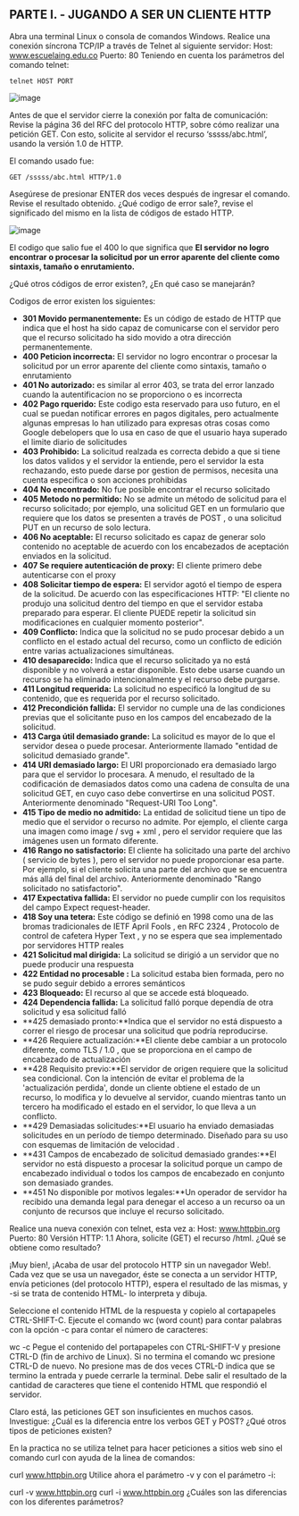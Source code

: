 ## PARTE I. - JUGANDO A SER UN CLIENTE HTTP
Abra una terminal Linux o consola de comandos Windows.
Realice una conexión síncrona TCP/IP a través de Telnet al siguiente servidor:
Host: www.escuelaing.edu.co
Puerto: 80
Teniendo en cuenta los parámetros del comando telnet:
```
telnet HOST PORT
```
![image](https://user-images.githubusercontent.com/25957863/157165706-60783fa1-0a95-4162-9bfb-ea44153c8b0d.png)

Antes de que el servidor cierre la conexión por falta de comunicación:
Revise la página 36 del RFC del protocolo HTTP, sobre cómo realizar una petición GET. Con esto, solicite al servidor el recurso ‘sssss/abc.html’, usando la versión 1.0 de HTTP.

El comando usado fue: 
```
GET /sssss/abc.html HTTP/1.0
```

Asegúrese de presionar ENTER dos veces después de ingresar el comando.
Revise el resultado obtenido. ¿Qué codigo de error sale?, revise el significado del mismo en la lista de códigos de estado HTTP.

![image](https://user-images.githubusercontent.com/25957863/157165577-f16d0601-8137-4cf9-a327-78ff292daab2.png)

El codigo que salio fue el 400 lo que significa que **El servidor no logro encontrar o procesar la solicitud por un error aparente del cliente como sintaxis, tamaño o enrutamiento.**

¿Qué otros códigos de error existen?, ¿En qué caso se manejarán?

Codigos de error existen los siguientes:
+ **301 Movido permanentemente:** Es un código de estado de HTTP que indica que el host ha sido capaz de comunicarse con el servidor pero que el recurso solicitado ha sido movido a otra dirección permanentemente.
+ **400 Peticion incorrecta:** El servidor no logro encontrar o procesar la solicitud por un error aparente del cliente como sintaxis, tamaño o enrutamiento
+ **401 No autorizado:** es similar al error 403, se trata del error lanzado cuando la autentificacion no se proporciono o es incorrecta
+ **402 Pago rquerido:** Este codigo esta reservado para uso futuro, en el cual se puedan notificar errores en pagos digitales, pero actualmente algunas empresas lo han utilizado para expresas otras cosas como Google debelopers que lo usa en caso de que el usuario haya superado el limite diario de solicitudes
+ **403 Prohibido:** La solicitud realzada es correcta debido a que si tiene los datos validos y el servidor la entiende, pero el servidor la esta rechazando, esto puede darse por gestion de permisos, necesita una cuenta especifica o son acciones prohibidas
+ **404 No encontrado:** No fue posible encontrar el recurso solicitado
+ **405 Metodo no permitido:** No se admite un método de solicitud para el recurso solicitado; por ejemplo, una solicitud GET en un formulario que requiere que los datos se presenten a través de POST , o una solicitud PUT en un recurso de solo lectura.
+ **406 No aceptable:** El recurso solicitado es capaz de generar solo contenido no aceptable de acuerdo con los encabezados de aceptación enviados en la solicitud.
+ **407 Se requiere autenticación de proxy:** El cliente primero debe autenticarse con el proxy 
+ **408 Solicitar tiempo de espera:** El servidor agotó el tiempo de espera de la solicitud. De acuerdo con las especificaciones HTTP: "El cliente no produjo una solicitud dentro del tiempo en que el servidor estaba preparado para esperar. El cliente PUEDE repetir la solicitud sin modificaciones en cualquier momento posterior". 
+ **409 Conflicto:** Indica que la solicitud no se pudo procesar debido a un conflicto en el estado actual del recurso, como un conflicto de edición entre varias actualizaciones simultáneas.
+ **410 desaparecido:** Indica que el recurso solicitado ya no está disponible y no volverá a estar disponible. Esto debe usarse cuando un recurso se ha eliminado intencionalmente y el recurso debe purgarse. 
+ **411 Longitud requerida:** La solicitud no especificó la longitud de su contenido, que es requerida por el recurso solicitado.
+ **412 Precondición fallida:** El servidor no cumple una de las condiciones previas que el solicitante puso en los campos del encabezado de la solicitud.
+ **413 Carga útil demasiado grande:** La solicitud es mayor de lo que el servidor desea o puede procesar. Anteriormente llamado "entidad de solicitud demasiado grande".
+ **414 URI demasiado largo:** El URI proporcionado era demasiado largo para que el servidor lo procesara. A menudo, el resultado de la codificación de demasiados datos como una cadena de consulta de una solicitud GET, en cuyo caso debe convertirse en una solicitud POST. Anteriormente denominado "Request-URI Too Long".
+ **415 Tipo de medio no admitido:** La entidad de solicitud tiene un tipo de medio que el servidor o recurso no admite. Por ejemplo, el cliente carga una imagen como image / svg + xml , pero el servidor requiere que las imágenes usen un formato diferente.
+ **416 Rango no satisfactorio:** El cliente ha solicitado una parte del archivo ( servicio de bytes ), pero el servidor no puede proporcionar esa parte. Por ejemplo, si el cliente solicita una parte del archivo que se encuentra más allá del final del archivo. Anteriormente denominado "Rango solicitado no satisfactorio". 
+ **417 Expectativa fallida:** El servidor no puede cumplir con los requisitos del campo Expect request-header.
+ **418 Soy una tetera:** Este código se definió en 1998 como una de las bromas tradicionales de IETF April Fools , en RFC 2324 , Protocolo de control de cafetera Hyper Text , y no se espera que sea implementado por servidores HTTP reales
+ **421 Solicitud mal dirigida:** La solicitud se dirigió a un servidor que no puede producir una respuesta
+ **422 Entidad no procesable :** La solicitud estaba bien formada, pero no se pudo seguir debido a errores semánticos
+ **423 Bloqueado:** El recurso al que se accede está bloqueado.
+ **424 Dependencia fallida:** La solicitud falló porque dependía de otra solicitud y esa solicitud falló
+ **425 demasiado pronto:**Indica que el servidor no está dispuesto a correr el riesgo de procesar una solicitud que podría reproducirse.
+ **426 Requiere actualización:**El cliente debe cambiar a un protocolo diferente, como TLS / 1.0 , que se proporciona en el campo de encabezado de actualización 
+ **428 Requisito previo:**El servidor de origen requiere que la solicitud sea condicional. Con la intención de evitar el problema de la 'actualización perdida', donde un cliente obtiene el estado de un recurso, lo modifica y lo devuelve al servidor, cuando mientras tanto un tercero ha modificado el estado en el servidor, lo que lleva a un conflicto.
+ **429 Demasiadas solicitudes:**El usuario ha enviado demasiadas solicitudes en un período de tiempo determinado. Diseñado para su uso con esquemas de limitación de velocidad .
+ **431 Campos de encabezado de solicitud demasiado grandes:**El servidor no está dispuesto a procesar la solicitud porque un campo de encabezado individual o todos los campos de encabezado en conjunto son demasiado grandes.
+ **451 No disponible por motivos legales:**Un operador de servidor ha recibido una demanda legal para denegar el acceso a un recurso oa un conjunto de recursos que incluye el recurso solicitado. 


Realice una nueva conexión con telnet, esta vez a:
Host: www.httpbin.org
Puerto: 80
Versión HTTP: 1.1
Ahora, solicite (GET) el recurso /html. ¿Qué se obtiene como resultado?


¡Muy bien!, ¡Acaba de usar del protocolo HTTP sin un navegador Web!. Cada vez que se usa un navegador, éste se conecta a un servidor HTTP, envía peticiones (del protocolo HTTP), espera el resultado de las mismas, y -si se trata de contenido HTML- lo interpreta y dibuja.

Seleccione el contenido HTML de la respuesta y copielo al cortapapeles CTRL-SHIFT-C. Ejecute el comando wc (word count) para contar palabras con la opción -c para contar el número de caracteres:

wc -c 
Pegue el contenido del portapapeles con CTRL-SHIFT-V y presione CTRL-D (fin de archivo de Linux). Si no termina el comando wc presione CTRL-D de nuevo. No presione mas de dos veces CTRL-D indica que se termino la entrada y puede cerrarle la terminal. Debe salir el resultado de la cantidad de caracteres que tiene el contenido HTML que respondió el servidor.

Claro está, las peticiones GET son insuficientes en muchos casos. Investigue: ¿Cuál es la diferencia entre los verbos GET y POST? ¿Qué otros tipos de peticiones existen?

En la practica no se utiliza telnet para hacer peticiones a sitios web sino el comando curl con ayuda de la linea de comandos:

curl www.httpbin.org
Utilice ahora el parámetro -v y con el parámetro -i:

curl -v www.httpbin.org
curl -i www.httpbin.org
¿Cuáles son las diferencias con los diferentes parámetros?

